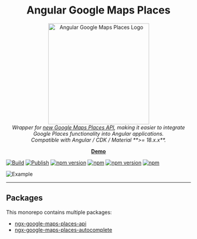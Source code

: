 <h1 align="center">Angular Google Maps Places</h1>

<p align="center">
  <img src="https://lekhmanrus.github.io/ngx-google-maps-places/icons/ngx-google-maps-places.svg"
       alt="Angular Google Maps Places Logo" width="275px" height="275px" />
  <br />
  <em>
    Wrapper for <a href="https://developers.google.com/maps/documentation/places/web-service/op-overview" target="_blank">new Google Maps Places API</a>, making it easier to integrate Google Places functionality into Angular applications.
    <br />
    Compatible with Angular / CDK / Material **>= 18.x.x**.
  </em>
  <br />
</p>

<p align="center">
  <a href="https://lekhmanrus.github.io/ngx-google-maps-places/"><strong>Demo</strong></a>
  <br />
</p>


[![Build](https://github.com/lekhmanrus/ngx-google-maps-places/actions/workflows/build.yml/badge.svg)](https://github.com/lekhmanrus/ngx-google-maps-places/actions/workflows/build.yml)
[![Publish](https://github.com/lekhmanrus/ngx-google-maps-places/actions/workflows/publish.yml/badge.svg)](https://github.com/lekhmanrus/ngx-google-maps-places/actions/workflows/publish.yml)
[![npm version](https://img.shields.io/npm/v/ngx-google-maps-places-api.svg)](https://www.npmjs.com/package/ngx-google-maps-places-api)
[![npm](https://img.shields.io/npm/dm/ngx-google-maps-places-api.svg)](https://www.npmjs.com/package/ngx-google-maps-places-api)
[![npm version](https://img.shields.io/npm/v/ngx-google-maps-places-autocomplete.svg)](https://www.npmjs.com/package/ngx-google-maps-places-autocomplete)
[![npm](https://img.shields.io/npm/dm/ngx-google-maps-places-autocomplete.svg)](https://www.npmjs.com/package/ngx-google-maps-places-autocomplete)


![Example](https://raw.githubusercontent.com/lekhmanrus/ngx-google-maps-places/main/animation.gif)


<hr />


## Packages

This monorepo contains multiple packages:

* [ngx-google-maps-places-api](https://github.com/lekhmanrus/ngx-google-maps-places/tree/main/projects/ngx-google-maps-places-api)
* [ngx-google-maps-places-autocomplete](https://github.com/lekhmanrus/ngx-google-maps-places/tree/main/projects/ngx-google-maps-places-autocomplete)
